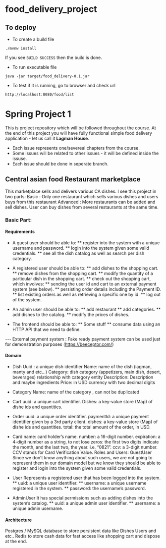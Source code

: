 # food_delivery_project

## To deploy

- To create a build file 
```shell script
./mvnw install
```
If you see `BUILD SUCCESS` then the build is done.

- To run executable file 
```shell script
java -jar target/food_delivery-0.1.jar
```

- To test if it is running, go to browser and check url
```
http://localhost:8080/food/list
```

# Spring Project 1
This is project repository which will be followed throughout the course.
At the end of this project you will have fully functional simple food delivery application - let us call it <strong>Lagman House</strong>.

* Each issue represents one/severeal chapters from the course.
* Some issues will be related to other issues - it will be defined inside the issuse.
* Each issue should be done in seperate branch.

## Central asian food Restaurant marketplace
This marketplace sells and delivers various CA dishes. 
I see this project in two parts:
Basic : Only one restaurant which sells various dishes and users buys from this restaurant
Advanced : More restaurants can be added and sell dishes. User can buy dishes from several restaurants at the same time. 

### Basic Part: 
#### Requirements
* A guest user should be able to:
** register into the system with a unique username and password.
** login into the system given some valid credentials.
** see all the dish catalog as well as search per dish category.
* A registered user should be able to:
** add dishes to the shopping cart.
** remove dishes from the shopping cart.
** modify the quantity of a particular dish in the shopping cart.
** check out the shopping cart, which involves:
** sending the user id and cart to an external payment system (see below).
** persisting order details including the Payment ID.
** list existing orders as well as retrieving a specific one by id.
** log out of the system.

* An admin user should be able to:
** add restaurant
** add categories.
** add dishes to the catalog.
** modify the prices of dishes.

* The frontend should be able to:
** Some stuff
** consume data using an HTTP API that we need to define.

--- External payment system : Fake ready payment system can be used just for demonstration purposes (https://beeceptor.com/)
#### Domain

* Dish 
Uuid : a unique dish identifier
Name: name of the dish (lagman, manty and etc…)
Category: dish category (appetizers, main dish, desert, beverages) relationship with category entity
Description: Description and maybe ingredients
Price: in USD currency with two decimal digits

* Category
Name: name of the category , can not be duplicated

* Cart
uuid: a unique cart identifier.
Dishes:  a key-value store (Map) of dishe ids and quantities.

* Order
uuid: a unique order identifier.
paymentId: a unique payment identifier given by a 3rd party client.
dishes: a key-value store (Map) of dishe ids and quantities.
total: the total amount of the order, in USD.

* Card
name: card holder’s name.
number: a 16-digit number.
expiration: a 4-digit number as a string, to not lose zeros: the first two digits
indicate the month, and the last two, the year. i.e. “0821”.
ccv: a 3-digit number. CCV stands for Card Verification Value.
Roles and Users: 
GuestUser
Since we don’t know anything about such users, we are not going to represent them in
our domain model but we know they should be able to register and login into the system
given some valid credentials.

* User
Represents a registered user that has been logged into the system.
** uuid: a unique user identifier.
** username: a unique username registered in the system.
** password: the username’s password.

* AdminUser
It has special permissions such as adding dishes into the system’s catalog.
** uuid: a unique admin user identifier.
** username: a unique admin username.

#### Architecture


Postgres / MySQL database to store persistent data like Dishes Users and etc..
Redis to store cash data for fast access like shopping cart and dispose at the end.

